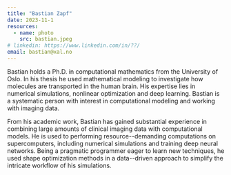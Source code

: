 ```yaml
---
title: "Bastian Zapf"
date: 2023-11-1
resources:
  - name: photo
    src: bastian.jpeg
# linkedin: https://www.linkedin.com/in/??/
email: bastian@xal.no
---
```


Bastian holds a Ph.D. in computational mathematics from the University of Oslo. 
In his thesis he used mathematical modeling to investigate how molecules are transported in the human brain.
His expertise lies in numerical simulations, nonlinear optimization and deep learning.
Bastian is a systematic person with interest in computational modeling and working with imaging data.
<!--more-->

From his academic work, Bastian has gained substantial experience in combining large amounts of clinical imaging data with computational models.
He is used to performing resource--demanding computations on supercomputers, including numerical simulations and training deep neural networks. 
Being a pragmatic programmer eager to learn new techniques, he used shape optimization methods in a data--driven approach to simplify the intricate workflow of his simulations.